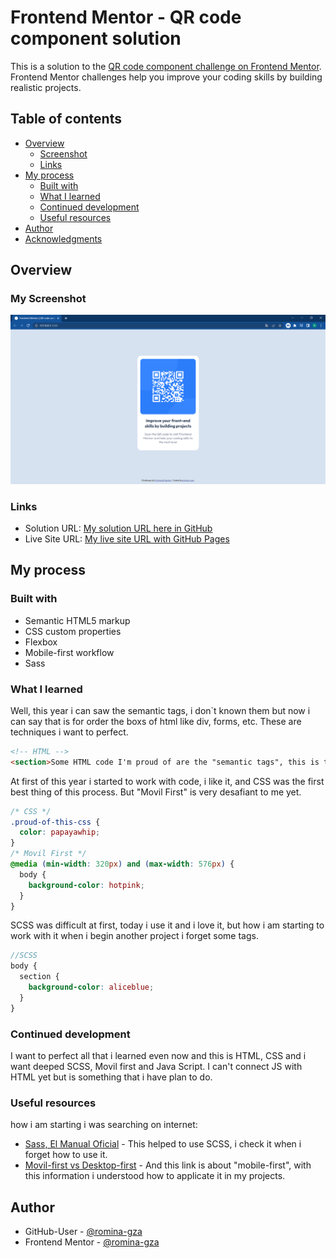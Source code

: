 # Frontend Mentor - QR code component solution

This is a solution to the [QR code component challenge on Frontend Mentor](https://www.frontendmentor.io/challenges/qr-code-component-iux_sIO_H). Frontend Mentor challenges help you improve your coding skills by building realistic projects. 

## Table of contents

- [Overview](#overview)
  - [Screenshot](#screenshot)
  - [Links](#links)
- [My process](#my-process)
  - [Built with](#built-with)
  - [What I learned](#what-i-learned)
  - [Continued development](#continued-development)
  - [Useful resources](#useful-resources)
- [Author](#author)
- [Acknowledgments](#acknowledgments)

## Overview

### My Screenshot

![](./My-screenshot-challenge/screenshot-qr-desktop.PNG)

### Links

- Solution URL: [My solution URL here in GitHub](https://github.com/romina-gza/qr-code-challenge)
- Live Site URL: [My live site URL with GitHub Pages](https://romina-gza.github.io/qr-code-challenge/)

## My process

### Built with

- Semantic HTML5 markup
- CSS custom properties
- Flexbox
- Mobile-first workflow
- Sass

### What I learned

Well, this year i can saw the semantic tags, i don`t known them but now i can say that is for order the boxs of html like div, forms, etc. These are techniques i want to perfect.

```html
<!-- HTML -->
<section>Some HTML code I'm proud of are the "semantic tags", this is that i learned to use on this last two months</section>
```
At first of this year i started to work with code, i like it, and CSS was the first best thing of this process. But "Movil First" is very 
desafiant to me yet.

```css
/* CSS */
.proud-of-this-css {
  color: papayawhip;
}
/* Movil First */
@media (min-width: 320px) and (max-width: 576px) {
  body {
    background-color: hotpink;
  }
}
```

SCSS was difficult at first, today i use it and i love it, but how i am starting to work with it when i begin another project i forget some tags.

```scss
//SCSS
body {
  section {
    background-color: aliceblue;
  }
}
```

### Continued development

I want to perfect all that i learned even now and this is HTML, CSS and i want deeped SCSS, Movil first and Java Script. I can't connect JS with HTML yet but is something that i have plan to do.

### Useful resources
how i am starting i was searching on internet:

- [Sass, El Manual Oficial](https://uniwebsidad.com/libros/sass/capitulo-1) - This helped to use SCSS, i check it when i forget how to use it.
- [Movil-first vs Desktop-first](https://joegalley.com/articles/mobile-first-vs-desktop-first-media-queries) - And this link is about "mobile-first", with this information i understood how to applicate it in my projects.


## Author

- GitHub-User - [@romina-gza](https://github.com/romina-gza)
- Frontend Mentor - [@romina-gza](https://www.frontendmentor.io/profile/romina-gza)


